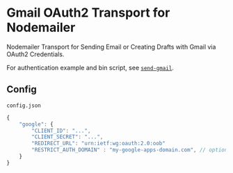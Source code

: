 Gmail OAuth2 Transport for Nodemailer
=====================================

Nodemailer Transport for Sending Email or Creating Drafts with Gmail via OAuth2 Credentials.

For authentication example and bin script, see [`send-gmail`](https://github.com/mdawaffe/send-gmail).

Config
------

`config.json`

```js
{
	"google": {
		"CLIENT_ID": "...",
		"CLIENT_SECRET": "...",
		"REDIRECT_URL": "urn:ietf:wg:oauth:2.0:oob"
		"RESTRICT_AUTH_DOMAIN" : "my-google-apps-domain.com", // optional
	}
}
```
